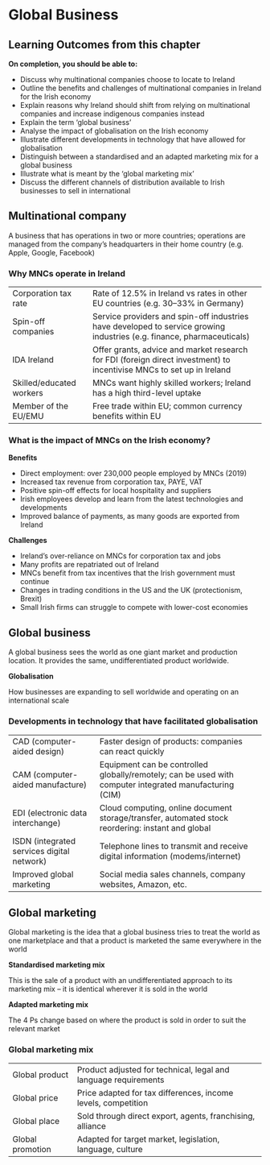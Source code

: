 # Global Business

## Learning Outcomes from this chapter

**On completion, you should be able to:**

- Discuss why multinational companies choose to locate to Ireland
- Outline the benefits and challenges of multinational companies in Ireland for the Irish economy 
- Explain reasons why Ireland should shift from relying on multinational companies and increase indigenous companies instead 
- Explain the term ‘global business’
- Analyse the impact of globalisation on the Irish economy
- Illustrate different developments in technology that have allowed for globalisation 
- Distinguish between a standardised and an adapted marketing mix for a global business 
- Illustrate what is meant by the ‘global marketing mix’ 
- Discuss the different channels of distribution available to Irish businesses to sell in international

## Multinational company

A business that has operations in two or more countries; operations are managed from the company’s headquarters in their home country (e.g. Apple, Google, Facebook)

<!--card-->

### Why MNCs operate in Ireland

| | |
|-|-|
| Corporation tax rate | Rate of 12.5% in Ireland vs rates in other EU countries (e.g. 30–33% in Germany)|
| Spin-off companies | Service providers and spin-off industries have developed to service growing industries (e.g. finance, pharmaceuticals) |
| IDA Ireland | Offer grants, advice and market research for FDI (foreign direct investment) to incentivise MNCs to set up in Ireland |
| Skilled/educated workers | MNCs want highly skilled workers; Ireland has a high third-level uptake |
| Member of the EU/EMU | Free trade within EU; common currency benefits within EU |

<!--card-->

### What is the impact of MNCs on the Irish economy?

**Benefits**

- Direct employment: over 230,000 people employed by MNCs (2019)
- Increased tax revenue from corporation tax, PAYE, VAT
- Positive spin-off effects for local hospitality and suppliers
- Irish employees develop and learn from the latest technologies and developments
- Improved balance of payments, as many goods are exported from Ireland

**Challenges**

- Ireland’s over-reliance on MNCs for corporation tax and jobs
- Many profits are repatriated out of Ireland
- MNCs benefit from tax incentives that the Irish government must continue
- Changes in trading conditions in the US and the UK (protectionism, Brexit)
- Small Irish firms can struggle to compete with lower-cost economies

<!--card-->

## Global business

A global business sees the world as one giant market and production location. It provides the same, undifferentiated product worldwide.

**Globalisation**

How businesses are expanding to sell worldwide and operating on an international scale

<!--card-->

### Developments in technology that have facilitated globalisation

| | |
|-|-|
| CAD (computer-aided design) | Faster design of products: companies can react quickly |
| CAM (computer-aided manufacture) | Equipment can be controlled globally/remotely; can be used with computer integrated manufacturing (CIM) |
| EDI (electronic data interchange) | Cloud computing, online document storage/transfer, automated stock reordering: instant and global |
| ISDN (integrated services digital network) | Telephone lines to transmit and receive digital information (modems/internet) |
| Improved global marketing | Social media sales channels, company websites, Amazon, etc. |

<!--card-->

## Global marketing

Global marketing is the idea that a global business tries to treat the world as one marketplace and that a product is marketed the same everywhere in the world

**Standardised marketing mix**

This is the sale of a product with an undifferentiated approach to its marketing mix – it is identical wherever it is sold in the world

**Adapted marketing mix**

The 4 Ps change based on where the product is sold in order to suit the relevant market

<!--card-->

### Global marketing mix

| | |
|-|-|
| Global product | Product adjusted for technical, legal and language requirements |
| Global price  | Price adapted for tax differences, income levels, competition |
| Global place  | Sold through direct export, agents, franchising, alliance |
| Global promotion  | Adapted for target market, legislation, language, culture |

